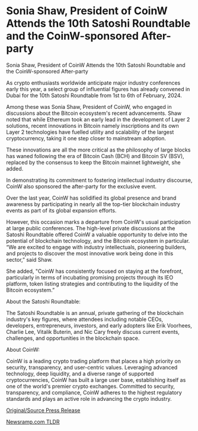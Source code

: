 # Sonia Shaw, President of CoinW Attends the 10th Satoshi Roundtable and the CoinW-sponsored After-party

Sonia Shaw, President of CoinW Attends the 10th Satoshi Roundtable and the CoinW-sponsored After-party

As crypto enthusiasts worldwide anticipate major industry conferences early this year, a select group of influential figures has already convened in Dubai for the 10th Satoshi Roundtable from 1st to 6th of February, 2024.

Among these was Sonia Shaw, President of CoinW, who engaged in discussions about the Bitcoin ecosystem's recent advancements. Shaw noted that while Ethereum took an early lead in the development of Layer 2 solutions, recent innovations in Bitcoin namely inscriptions and its own Layer 2 technologies have fuelled utility and scalability of the largest cryptocurrency, taking it one step closer to mainstream adoption.

These innovations are all the more critical as the philosophy of large blocks has waned following the era of Bitcoin Cash (BCH) and Bitcoin SV (BSV), replaced by the consensus to keep the Bitcoin mainnet lightweight, she added.

In demonstrating its commitment to fostering intellectual industry discourse, CoinW also sponsored the after-party for the exclusive event.

Over the last year, CoinW has solidified its global presence and brand awareness by participating in nearly all the top-tier blockchain industry events as part of its global expansion efforts.

However, this occasion marks a departure from CoinW's usual participation at large public conferences. The high-level private discussions at the Satoshi Roundtable offered CoinW a valuable opportunity to delve into the potential of blockchain technology, and the Bitcoin ecosystem in particular. “We are excited to engage with industry intellectuals, pioneering builders, and projects to discover the most innovative work being done in this sector,” said Shaw.

She added, "CoinW has consistently focused on staying at the forefront, particularly in terms of incubating promising projects through its IEO platform, token listing strategies and contributing to the liquidity of the Bitcoin ecosystem.”

About the Satoshi Roundtable:

The Satoshi Roundtable is an annual, private gathering of the blockchain industry's key figures, where attendees including notable CEOs, developers, entrepreneurs, investors, and early adopters like Erik Voorhees, Charlie Lee, Vitalik Buterin, and Nic Cary freely discuss current events, challenges, and opportunities in the blockchain space.

About CoinW:

CoinW is a leading crypto trading platform that places a high priority on security, transparency, and user-centric values. Leveraging advanced technology, deep liquidity, and a diverse range of supported cryptocurrencies, CoinW has built a large user base, establishing itself as one of the world's premier crypto exchanges. Committed to security, transparency, and compliance, CoinW adheres to the highest regulatory standards and plays an active role in advancing the crypto industry. 

[Original/Source Press Release](https://blockchainwire.io/press-release/sonia-shaw-president-of-coinw-attends-the-10th-satoshi-roundtable-and-the-coinw-sponsored-after-party) 

[Newsramp.com TLDR](https://newsramp.com/None) 